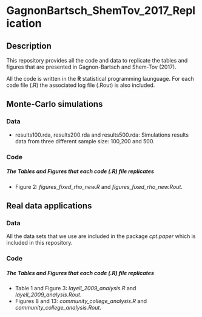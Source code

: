 # GagnonBartsch_ShemTov_2017_Replication

## Description 
This repository provides all the code and data to replicate the tables and figures that are presented in Gagnon-Bartsch and Shem-Tov (2017). 

All the code is written in the **R** statistical programming launguage. For each code file (.R) the associated log file (.Rout) is also included.

## Monte-Carlo simulations

### Data
* results100.rda, results200.rda and results500.rda: Simulations results data from three different sample size: 100,200 and 500. 

### Code
##### **The Tables and Figures that each code (.R) file replicates**  
* Figure 2: *figures_fixed_rho_new.R* and *figures_fixed_rho_new.Rout*.


## Real data applications
### Data 
All the data sets that we use are included in the package *cpt.paper* which is included in this repository.

### Code
##### **The Tables and Figures that each code (.R) file replicates**  
* Table 1 and Figure 3: *layell_2009_analysis.R* and *layell_2009_analysis.Rout*. 
* Figures 8 and 13: *community_college_analysis.R* and *community_college_analysis.Rout*.    

